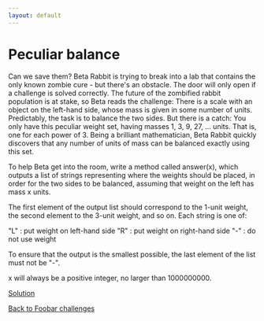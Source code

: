 ```yaml
---
layout: default
---
```

Peculiar balance
================

Can we save them? Beta Rabbit is trying to break into a lab that contains the
only known zombie cure - but there's an obstacle. The door will  only open if
a challenge is solved correctly. The future of the zombified rabbit population
is at stake, so Beta reads the challenge: There is a  scale with an object on
the left-hand side, whose mass is given in some number of units. Predictably,
the task is to balance the two sides. But  there is a catch: You only have
this peculiar weight set, having masses 1, 3, 9, 27, ... units. That is, one
for each power of 3. Being a  brilliant mathematician, Beta Rabbit quickly
discovers that any number of units of mass can be balanced exactly using this
set.

To help Beta get into the room, write a method called answer(x), which outputs
a list of strings representing where the weights should be placed,  in order
for the two sides to be balanced, assuming that weight on the left has mass x
units.

The first element of the output list should correspond to the 1-unit weight,
the second element to the 3-unit weight, and so on. Each string is  one of:

"L" : put weight on left-hand side
"R" : put weight on right-hand side
"-" : do not use weight

To ensure that the output is the smallest possible, the last element of the list must not be "-".

x will always be a positive integer, no larger than 1000000000.

[Solution](peculiar_balance-solution.html)


[Back to Foobar challenges](index.html)


